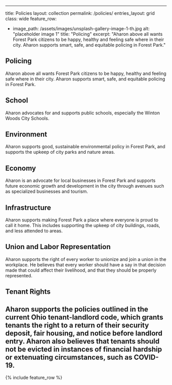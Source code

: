 ---
title: Policies
layout: collection
permalink: /policies/
entries_layout: grid
class: wide
feature_row:
  - image_path: /assets/images/unsplash-gallery-image-1-th.jpg
    alt: "placeholder image 1"
    title: "Policing"
    excerpt: "Aharon above all wants Forest Park citizens to be happy, healthy and feeling safe where in their city. Aharon supports smart, safe, and equitable policing in Forest Park."
    
## Policing
Aharon above all wants Forest Park citizens to be happy, healthy and feeling safe where in their city. Aharon supports smart, safe, and equitable policing in Forest Park.

## School
Aharon advocates for and supports public schools, especially the Winton Woods City Schools.

## Environment
Aharon supports good, sustainable environmental policy in Forest Park, and supports the upkeep of city parks and nature areas.

## Economy
Aharon is an advocate for local businesses in Forest Park and supports future economic growth and development in the city through avenues such as specialized businesses and tourism.

## Infrastructure
Aharon supports making Forest Park a place where everyone is proud to call it home. This includes supporting the upkeep of city buildings, roads, and less attended to areas.

## Union and Labor Representation
Aharon supports the right of every worker to unionize and join a union in the workplace. He believes that every worker should have a say in that decision made that could affect their livelihood, and that they should be properly represented.

## Tenant Rights
Aharon supports the policies outlined in the current Ohio tenant-landlord code, which grants tenants the right to a return of their security deposit, fair housing, and notice before landlord entry. Aharon also believes that tenants should not be evicted in instances of financial hardship or extenuating circumstances, such as COVID-19.
--

{% include feature_row %}
